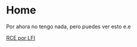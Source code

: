 # Home

Por ahora no tengo nada, pero puedes ver esto e.e

[RCE por LFI](http://desdes.xyz/rce-phpinfo/)
